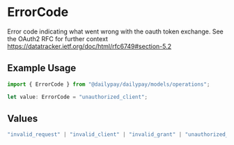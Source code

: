 # ErrorCode

Error code indicating what went wrong with the oauth token exchange. See the OAuth2 RFC for further context https://datatracker.ietf.org/doc/html/rfc6749#section-5.2

## Example Usage

```typescript
import { ErrorCode } from "@dailypay/dailypay/models/operations";

let value: ErrorCode = "unauthorized_client";
```

## Values

```typescript
"invalid_request" | "invalid_client" | "invalid_grant" | "unauthorized_client" | "unsupported_grant_type"
```